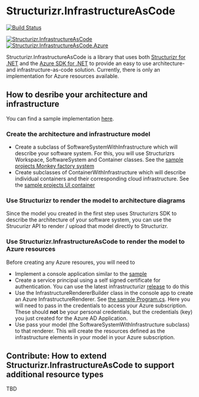 # Structurizr.InfrastructureAsCode

[![Build Status](https://christianederzuehlke.visualstudio.com/aprg%20Structurizr%20Infrastructure%20as%20Code/_apis/build/status/ChristianEder.Structurizr.InfrastructureAsCode)](https://christianederzuehlke.visualstudio.com/aprg%20Structurizr%20Infrastructure%20as%20Code/_build/latest?definitionId=5)

[![Structurizr.InfrastructureAsCode](https://img.shields.io/nuget/v/Structurizr.InfrastructureAsCode.png "Latest nuget package for Structurizr.InfrastructureAsCode")](https://www.nuget.org/packages/Structurizr.InfrastructureAsCode/)
[![Structurizr.InfrastructureAsCode.Azure](https://img.shields.io/nuget/v/Structurizr.InfrastructureAsCode.Azure.png "Latest nuget package for Structurizr.InfrastructureAsCode.Azure")](https://www.nuget.org/packages/Structurizr.InfrastructureAsCode.Azure/)

Structurizr.InfrastructureAsCode is a library that uses both [Structurizr for .NET](https://github.com/structurizr/dotnet) and the [Azure SDK for .NET](https://github.com/Azure/azure-sdk-for-net/tree/Fluent) to provide an easy to use architecture- and infrastructure-as-code solution. Currently, there is only an implementation for Azure resources available.

## How to desribe your architecture and infrastructure

You can find a sample implementation [here](https://github.com/ChristianEder/Structurizr.InfrastructureAsCode/tree/master/Structurizr.InfrastructureAsCode.Azure.Sample).

### Create the architecture and infrastructure model

- Create a subclass of SoftwareSystemWithInfrastructure which will describe your software system. For this, you will use Structurizrs Workspace, SoftwareSystem and Container classes. See the [sample projects Monkey factory system](https://github.com/ChristianEder/Structurizr.InfrastructureAsCode/blob/master/Structurizr.InfrastructureAsCode.Azure.Sample/Model/MonkeyFactory.cs)
-  Create subclasses of ContainerWithInfrastructure which will describe individual containers and their corresponding cloud infrastructure. See the [sample projects UI container](https://github.com/ChristianEder/Structurizr.InfrastructureAsCode/blob/master/Structurizr.InfrastructureAsCode.Azure.Sample/Model/MonkeyUI.cs)

### Use Structurizr to render the model to architecture diagrams

Since the model you created in the first step uses Structurizrs SDK to describe the architecture of your software system, you can use the Strucurizr API to render / upload that model directly to Structurizr.

### Use Structurizr.InfrastructureAsCode to render the model to Azure resources

Before creating any Azure resoures, you will need to

- Implement a console application similar to the [sample](https://github.com/ChristianEder/Structurizr.InfrastructureAsCode/tree/master/Structurizr.InfrastructureAsCode.Azure.Sample)
- Create a service principal using a self signed certificate for authentication. You can use the latest infrastructurizr [release](https://github.com/ChristianEder/Structurizr.InfrastructureAsCode/releases) to do this
- Use the InfrastructureRendererBuilder class in the console app to create an Azure InfrastructureRenderer. See [the sample Program.cs](https://github.com/ChristianEder/Structurizr.InfrastructureAsCode/blob/master/Structurizr.InfrastructureAsCode.Azure.Sample/Program.cs). Here you will need to pass in the credentials to access your Azure subscription. These should **not** be your personal credentials, but the credentials (key) you just created for the Azure AD Application.
- Use pass your model (the SoftwareSystemWithInfrastructure subclass) to that renderer. This will create the resources defined as the infrastructure elements in your model in your Azure subscription.

## Contribute: How to extend Structurizr.InfrastructureAsCode to support additional resource types

TBD

